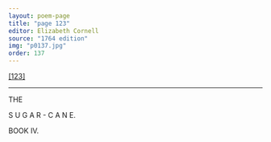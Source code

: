 ```yaml
---
layout: poem-page
title: "page 123"
editor: Elizabeth Cornell
source: "1764 edition"
img: "p0137.jpg"
order: 137
---
```



[[123]]({{site.baseurl}}/images/{{page.img}})

---

THE 

S U G A R - C A N E.


BOOK IV.

